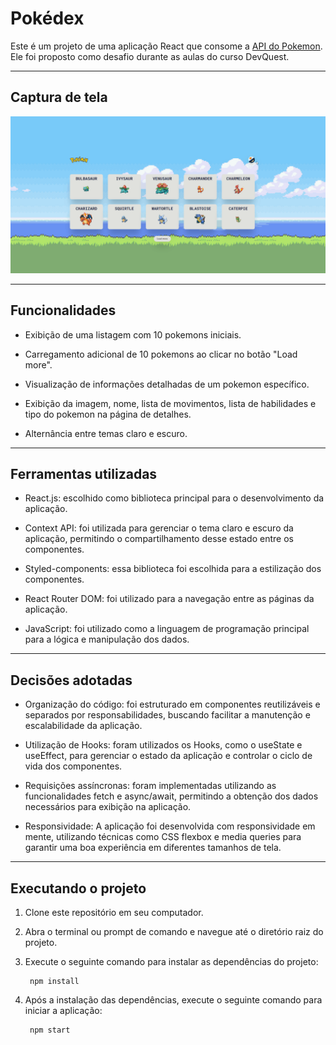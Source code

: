 # Pokédex

Este é um projeto de uma aplicação React que consome a [API do Pokemon](https://pokeapi.co/). Ele foi proposto como desafio durante as aulas do curso DevQuest.
___

## Captura de tela

![](src/images/pokedex.gif)
___

## Funcionalidades

- Exibição de uma listagem com 10 pokemons iniciais.

- Carregamento adicional de 10 pokemons ao clicar no botão "Load more".

- Visualização de informações detalhadas de um pokemon específico.

- Exibição da imagem, nome, lista de movimentos, lista de habilidades e tipo do pokemon na página de detalhes.

- Alternância entre temas claro e escuro.
___

## Ferramentas utilizadas

- React.js: escolhido como biblioteca principal para o desenvolvimento da aplicação.

- Context API: foi utilizada para gerenciar o tema claro e escuro da aplicação, permitindo o compartilhamento desse estado entre os componentes.

- Styled-components: essa biblioteca foi escolhida para a estilização dos componentes.

- React Router DOM: foi utilizado para a navegação entre as páginas da aplicação.

- JavaScript: foi utilizado como a linguagem de programação principal para a lógica e manipulação dos dados.
___

## Decisões adotadas

- Organização do código: foi estruturado em componentes reutilizáveis e separados por responsabilidades, buscando facilitar a manutenção e escalabilidade da aplicação.

- Utilização de Hooks: foram utilizados os Hooks, como o useState e useEffect, para gerenciar o estado da aplicação e controlar o ciclo de vida dos componentes.

- Requisições assíncronas: foram implementadas utilizando as funcionalidades fetch e async/await, permitindo a obtenção dos dados necessários para exibição na aplicação.

- Responsividade: A aplicação foi desenvolvida com responsividade em mente, utilizando técnicas como CSS flexbox e media queries para garantir uma boa experiência em diferentes tamanhos de tela.
___

## Executando o projeto

1. Clone este repositório em seu computador.

2. Abra o terminal ou prompt de comando e navegue até o diretório raiz do projeto.

3. Execute o seguinte comando para instalar as dependências do projeto:

        npm install

4. Após a instalação das dependências, execute o seguinte comando para iniciar a aplicação:

        npm start